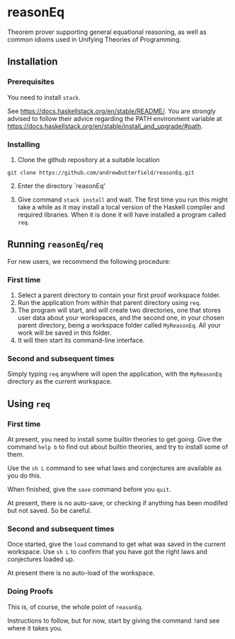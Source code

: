 # reasonEq

Theorem prover supporting general equational reasoning,
as well as common idioms used in Unifying Theories of Programming.

## Installation

### Prerequisites

You need to install `stack`.

See <https://docs.haskellstack.org/en/stable/README/>. You are strongly advised to follow their advice regarding the PATH environment variable at <https://docs.haskellstack.org/en/stable/install_and_upgrade/#path>.

### Installing

1. Clone the github repository at a suitable location

`git clone https://github.com/andrewbutterfield/reasonEq.git`

2. Enter the directory `reasonEq'

3. Give command `stack install` and wait. The first time you run this might take a while as it may install a local version of the Haskell compiler and required libraries. When it is done it will have installed a program called `req`.

## Running `reasonEq`/`req`

For new users, we recommend the following procedure:

### First time

1. Select a parent directory to contain your first proof workspace folder.
2. Run the application from within that parent directory using `req`.
3. The program will start, and will create two directories, one that stores user data about your workspaces, and the second one, in your chosen parent directory, being a workspace folder called `MyReasonEq`. All your work will be saved in this folder.
4. It will then start its command-line interface.

### Second and subsequent times

Simply typing `req` anywhere will open the application, with the `MyReasonEq` directory as the current workspace.

## Using `req`

### First time

At present, you need to install some builtin theories to get going.
Give the command `help b` to find out about builtin theories, and try to install some of them.

Use the `sh L` command to see what laws and conjectures are available as you do this.

When finished, give the `save` command before you `quit`.

At present, there is no auto-save, or checking if anything has been modifed but not saved. So be careful.

### Second and subsequent times

Once started, give the `load` command to get what was saved in the current workspace. Use `sh L` to confirm that you have got the right laws and conjectures loaded up.

At present there is no auto-load of the workspace.

### Doing Proofs

This is, of course, the whole point of `reasonEq`.

Instructions to follow, but for now, start by giving the command `?`and see where it takes you.
